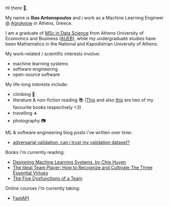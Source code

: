 
Hi there 👋,

My name is **Ilias Antonopoulos** and i work as a Machine Learning Engineer @ [Agroknow](https://agroknow.com/) in Athens, Greece.

I am a graduate of [MSc in Data Science](https://datascience.aueb.gr/) from Athens University of Economics and Business ([AUEB](https://www.aueb.gr/en)), while my undergraduate studies have been Mathematics in the National and Kapodistrian University of Athens.

My work-related / scientific interests involve:
- machine learning systems
- software engineering
- open-source software

My life-long interests include:
- climbing  :climbing:
- literature & non-fiction reading :books: ([This](https://en.wikipedia.org/wiki/A_Brief_History_of_Seven_Killings) and also [this](https://en.wikipedia.org/wiki/Why_Nations_Fail) are two of my favourite books respectively <3)
- travelling :airplane: 
- photography :camera:

ML & software engineering blog posts i've written over time:

- [adversarial validation: can i trust my validation dataset?](https://ilias-ant.github.io/blog/adversarial-validation/)

Books i'm currently reading:
- [Designing Machine Learning Systems, by Chip Huyen](https://learning.oreilly.com/library/view/designing-machine-learning/9781098107956/)
- [The Ideal Team Player: How to Recognize and Cultivate The Three Essential Virtues](https://www.tablegroup.com/product/ideal-team-player/)
- [The Five Dysfunctions of a Team](https://www.tablegroup.com/product/dysfunctions/)

Online courses i'm currently taking:
- [FastAPI](https://www.udemy.com/course/completefastapi/)

<!--
**ilias-ant/ilias-ant** is a ✨ _special_ ✨ repository because its `README.md` (this file) appears on your GitHub profile.

Here are some ideas to get you started:

- 🔭 I’m currently working on ...
- 🌱 I’m currently learning ...
- 👯 I’m looking to collaborate on ...
- 🤔 I’m looking for help with ...
- 💬 Ask me about ...
- 📫 How to reach me: ...
- 😄 Pronouns: ...
- ⚡ Fun fact: ...
-->
